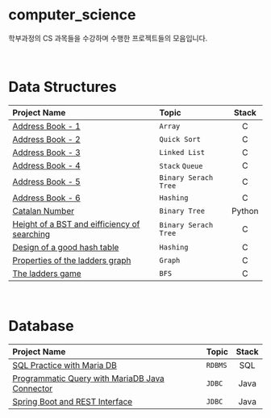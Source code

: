 # computer_science

학부과정의 CS 과목들을 수강하며 수행한 프로젝트들의 모음입니다.

<br/>

# Data Structures

| Project Name | Topic | Stack | 
| :-------- | :------| :---: | 
| [Address Book - 1](https://github.com/harock96/computer_science/tree/main/DS/ds_hw1) | `Array` | C |
| [Address Book - 2](https://github.com/harock96/computer_Science/tree/main/DS/ds_hw2) | `Quick Sort` | C |
| [Address Book - 3](https://github.com/harock96/computer_Science/tree/main/DS/ds_hw3) | `Linked List` | C |
| [Address Book - 4](https://github.com/harock96/computer_Science/tree/main/DS/ds_hw4) | `Stack` `Queue` | C |
| [Address Book - 5](https://github.com/harock96/computer_Science/tree/main/DS/ds_hw5) | `Binary Serach Tree` | C |
| [Address Book - 6](https://github.com/harock96/computer_Science/tree/main/DS/ds_hw6) | `Hashing` | C |
| [Catalan Number](https://github.com/harock96/computer_Science/tree/main/DS/ds_whw1) | `Binary Tree` | Python |
| [Height of a BST and eifficiency of searching](https://github.com/harock96/computer_Science/tree/main/DS/ds_whw2) | `Binary Serach Tree` | C |
| [Design of a good hash table](https://github.com/harock96/computer_Science/tree/main/DS/ds_whw3) | `Hashing` | C |
| [Properties of the ladders graph](https://github.com/harock96/computer_Science/tree/main/DS/ds_whw4) | `Graph` | C |
| [The ladders game](https://github.com/harock96/computer_Science/tree/main/DS/ds_hw7) | `BFS` | C |

<br/>


# Database

| Project Name | Topic | Stack | 
| :-------- | :------| :---: | 
| [SQL Practice with Maria DB](https://www.notion.so/harock96/Maria-DB-and-SQL-Practice-75bb110d7245478a980d25cde6f28e88) | `RDBMS` | SQL |
| [Programmatic Query with MariaDB Java Connector](https://github.com/harock96/Computer_Science/tree/main/DB/db_hw2) | `JDBC` | Java |
| [Spring Boot and REST Interface](https://github.com/harock96/Computer_Science/tree/main/DB/db_hw3) | `JDBC` | Java |

<br/>
